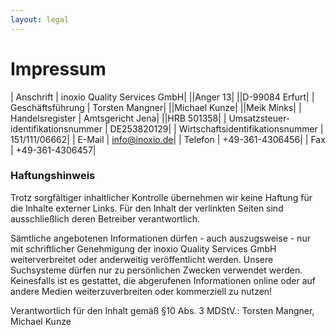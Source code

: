 ```yaml
---
layout: legal
---
```


# Impressum

| Anschrift | inoxio Quality Services GmbH|
||Anger 13|
||D-99084 Erfurt|
| Geschäftsführung | Torsten Mangner|
||Michael Kunze|
||Meik Minks|
| Handelsregister | Amtsgericht Jena|
||HRB 501358|
| Umsatzsteuer&shy;identifikationsnummer | DE253820129|
| Wirtschafts&shy;identifikationsnummer | 151/111/06662|
| E-Mail | info@inoxio.de|
| Telefon | +49-361-4306456|
| Fax | +49-361-4306457|

### Haftungshinweis

Trotz sorgfältiger inhaltlicher Kontrolle übernehmen wir keine Haftung für die Inhalte externer Links. Für den Inhalt der verlinkten Seiten sind ausschließlich deren Betreiber verantwortlich.

Sämtliche angebotenen Informationen dürfen - auch auszugsweise - nur mit schriftlicher Genehmigung der inoxio Quality Services GmbH weiterverbreitet oder anderweitig veröffentlicht werden. Unsere Suchsysteme dürfen nur zu persönlichen Zwecken verwendet werden. Keinesfalls ist es gestattet, die abgerufenen Informationen online oder auf andere Medien weiterzuverbreiten oder kommerziell zu nutzen!

Verantwortlich für den Inhalt gemäß §10 Abs. 3 MDStV.: Torsten Mangner, Michael Kunze
